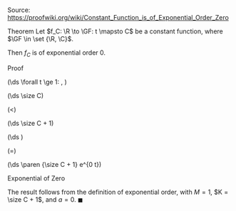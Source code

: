 # 

Source: https://proofwiki.org/wiki/Constant_Function_is_of_Exponential_Order_Zero

Theorem
Let $f_C: \R \to \GF: t \mapsto C$ be a constant function, where $\GF \in \set {\R, \C}$.

Then $f_C$ is of exponential order $0$.


Proof









\(\ds \forall t \ge 1: \, \)



\(\ds \size C\)

\(<\)







\(\ds \size C + 1\)




















\(\ds \)

\(=\)







\(\ds \paren {\size C + 1} e^{0 t}\)





Exponential of Zero



The result follows from the definition of exponential order, with $M = 1$, $K = \size C + 1$, and $a = 0$.
$\blacksquare$





